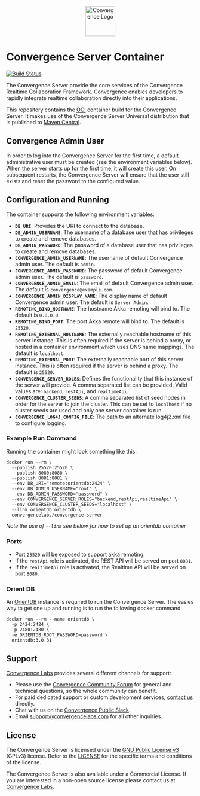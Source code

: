 <div align="center">
  <img alt="Convergence Logo" height="80" src="https://convergence.io/assets/img/convergence-logo.png" >
</div>

# Convergence Server Container
[![Build Status](https://travis-ci.org/convergencelabs/convergence-server-container.svg?branch=master)](https://travis-ci.org/convergencelabs/convergence-server-container)

The Convergence Server provide the core services of the Convergence Realtime Collaboration Framework. Convergence enables developers to rapidly integrate realtime collaboration directly into their applications.

This repository contains the [OCI](https://www.opencontainers.org/) container build for the Convergence Server. It makes use of the Convergence Server Universal distribution that is published to [Maven Central](https://repo1.maven.org/maven2/com/convergencelabs/convergence-server-universal/).

## Convergence Admin User
In order to log into the Convergence Server for the first time, a default administrative user must be created (see the environment variables below). When the server starts up for the first time, it will create this user. On subsequent restarts, the Convergence Server will ensure that the user still exists and reset the password to the configured value.

## Configuration and Running
The container supports the following environment variables:
- **`DB_URI`**: Provides the URI to connect to the database.
- **`DB_ADMIN_USERNAME`**: The username of a database user that has privileges to create and remove databases.
- **`DB_ADMIN_PASSWORD`**: The password of a database user that has privileges to create and remove databases.
- **`CONVERGENCE_ADMIN_USERNAME`**: The username of default Convergence admin user.  The default is `admin`.
- **`CONVERGENCE_ADMIN_PASSWORD`**: The password of default Convergence admin user.  The default is `password`.
- **`CONVERGENCE_ADMIN_EMAIL`**: The email of default Convergence admin user. The default is `convergence@example.com`.
- **`CONVERGENCE_ADMIN_DISPLAY_NAME`**: The display name of default Convergence admin user. The default is `Server Admin`.
- **`REMOTING_BIND_HOSTNAME`**: The hostname Akka remoting will bind to. The default is `0.0.0.0`.
- **`REMOTING_BIND_PORT`**: The port Akka remote will bind to. The default is `25520`.
- **`REMOTING_EXTERNAL_HOSTNAME`**: The externally reachable hostname of this server instance. This is often required if the server is behind a proxy, or hosted in a container environment which uses DNS name mappings.  The default is `localhost`.
- **`REMOTING_EXTERNAL_PORT`**: The externally reachable port of this server instance. This is often required if the server is behind a proxy.  The default is `25520`.
- **`CONVERGENCE_SERVER_ROLES`**: Defines the functionality that this instance of the server will provide. A comma separated list can be provided. Valid values are: `backend`, `restApi`, and `realtimeApi`.
- **`CONVERGENCE_CLUSTER_SEEDS`**: A comma separated list of seed nodes in order for the server to join the cluster. This can be set to `localhost` if no cluster seeds are used and only one server container is run.
- **`CONVERGENCE_LOG4J_CONFIG_FILE`**: The path to an alternate log4j2.xml file to configure logging.

### Example Run Command
Running the container might look something like this:

```shell script
docker run --rm \
  --publish 25520:25520 \
  --publish 8080:8080 \
  --publish 8081:8081 \
  --env DB_URI="remote:orientdb:2424" \
  --env DB_ADMIN_USERNAME="root" \
  --env DB_ADMIN_PASSWORD="password" \
  --env CONVERGENCE_SERVER_ROLES="backend,restApi,realtimeApi" \
  --env CONVERGENCE_CLUSTER_SEEDS="localhost" \
  --link orientdb:orientdb \
  convergencelabs/convergence-server
```

*Note the use of `--link` see below for how to set up an orientdb container*

### Ports
- Port `25520` will be exposed to support akka remoting.
- If the `restApi` role is activated, the REST API will be served on port `8081`.
- If the `realtimeApi` role is activated, the Realtime API will be served on port `8080`.

### Orient DB
An [OrientDB](https://github.com/orientechnologies/orientdb) instance is required to run the Convergence Server.  The easies way to get one up and running is to run the following docker command:

```shell script
docker run --rm --name orientdb \
  -p 2424:2424 \
  -p 2480:2480 \
  -e ORIENTDB_ROOT_PASSWORD=password \
  orientdb:3.0.31
```

## Support
[Convergence Labs](https://convergencelabs.com) provides several different channels for support:

- Please use the [Convergence Community Forum](https://forum.convergence.io) for general and technical questions, so the whole community can benefit.
- For paid dedicated support or custom development services, [contact us](https://convergence.io/contact-sales/) directly.
- Chat with us on the [Convergence Public Slack](https://slack.convergence.io).
- Email <support@convergencelabs.com> for all other inquiries.

## License
The Convergence Server is licensed under the [GNU Public License v3](LICENSE) (GPLv3) license. Refer to the [LICENSE](LICENSE) for the specific terms and conditions of the license.

The Convergence Server is also available under a Commercial License. If you are interested in a non-open source license please contact us at [Convergence Labs](https://convergencelabs.com).
